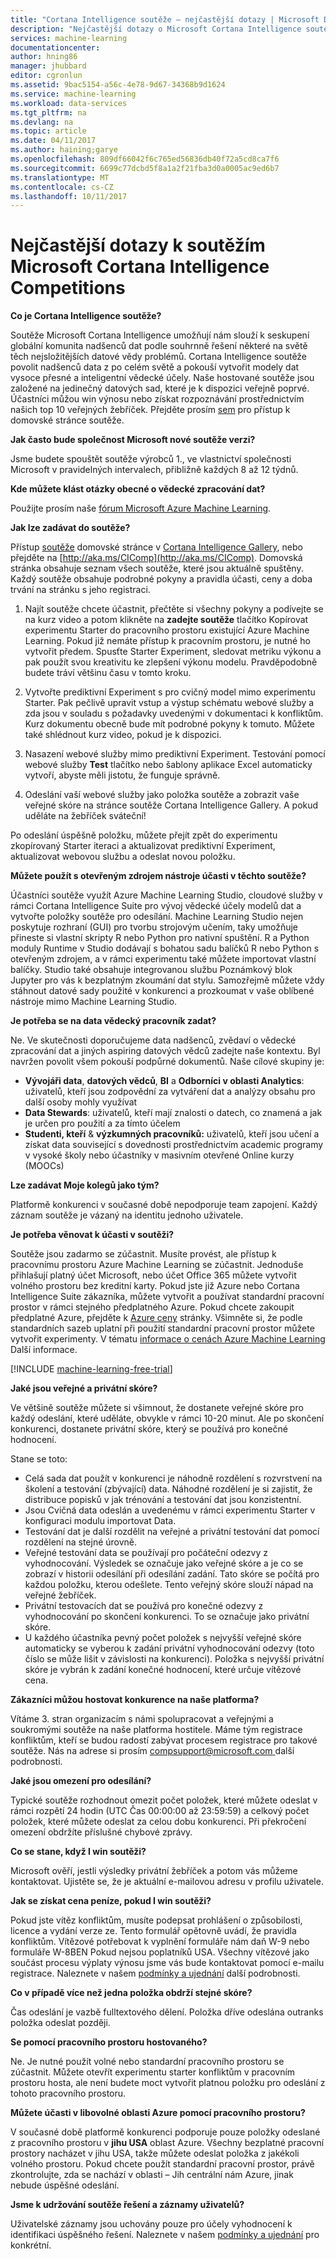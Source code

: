 ```yaml
---
title: "Cortana Intelligence soutěže – nejčastější dotazy | Microsoft Docs"
description: "Nejčastější dotazy o Microsoft Cortana Intelligence soutěže."
services: machine-learning
documentationcenter: 
author: hning86
manager: jhubbard
editor: cgronlun
ms.assetid: 9bac5154-a56c-4e78-9d67-34368b9d1624
ms.service: machine-learning
ms.workload: data-services
ms.tgt_pltfrm: na
ms.devlang: na
ms.topic: article
ms.date: 04/11/2017
ms.author: haining;garye
ms.openlocfilehash: 809df66042f6c765ed56836db40f72a5cd8ca7f6
ms.sourcegitcommit: 6699c77dcbd5f8a1a2f21fba3d0a0005ac9ed6b7
ms.translationtype: MT
ms.contentlocale: cs-CZ
ms.lasthandoff: 10/11/2017
---
```

# <a name="microsoft-cortana-intelligence-competitions-faq"></a>Nejčastější dotazy k soutěžím Microsoft Cortana Intelligence Competitions
**Co je Cortana Intelligence soutěže?**

Soutěže Microsoft Cortana Intelligence umožňují nám slouží k seskupení globální komunita nadšenců dat podle souhrnně řešení některé na světě těch nejsložitějších datové vědy problémů. Cortana Intelligence soutěže povolit nadšenců data z po celém světě a pokouší vytvořit modely dat vysoce přesné a inteligentní vědecké účely. Naše hostované soutěže jsou založené na jedinečný datových sad, které je k dispozici veřejně poprvé. Účastníci můžou win výnosu nebo získat rozpoznávání prostřednictvím našich top 10 veřejných žebříček. Přejděte prosím [sem](http://aka.ms/CIComp) pro přístup k domovské stránce soutěže.

**Jak často bude společnost Microsoft nové soutěže verzi?**

Jsme budete spouštět soutěže výrobců 1., ve vlastnictví společnosti Microsoft v pravidelných intervalech, přibližně každých 8 až 12 týdnů. 

**Kde můžete klást otázky obecné o vědecké zpracování dat?**

Použijte prosím naše [fórum Microsoft Azure Machine Learning](https://social.msdn.microsoft.com/forums/azure/home?forum=MachineLearning).

**Jak lze zadávat do soutěže?**

Přístup [soutěže](https://gallery.cortanaintelligence.com/competitions) domovské stránce v [Cortana Intelligence Gallery](https://gallery.cortanaintelligence.com/), nebo přejděte na [http://aka.ms/CIComp](http://aka.ms/CIComp). Domovská stránka obsahuje seznam všech soutěže, které jsou aktuálně spuštěny. Každý soutěže obsahuje podrobné pokyny a pravidla účasti, ceny a doba trvání na stránku s jeho registraci.

1. Najít soutěže chcete účastnit, přečtěte si všechny pokyny a podívejte se na kurz video a potom klikněte na **zadejte soutěže** tlačítko Kopírovat experimentu Starter do pracovního prostoru existující Azure Machine Learning. Pokud již nemáte přístup k pracovním prostoru, je nutné ho vytvořit předem. Spusťte Starter Experiment, sledovat metriku výkonu a pak použít svou kreativitu ke zlepšení výkonu modelu. Pravděpodobně budete tráví většinu času v tomto kroku.   

2. Vytvořte prediktivní Experiment s pro cvičný model mimo experimentu Starter. Pak pečlivě upravit vstup a výstup schématu webové služby a zda jsou v souladu s požadavky uvedenými v dokumentaci k konfliktům. Kurz dokumentu obecně bude mít podrobné pokyny k tomuto. Můžete také shlédnout kurz video, pokud je k dispozici.   

3. Nasazení webové služby mimo prediktivní Experiment. Testování pomocí webové služby **Test** tlačítko nebo šablony aplikace Excel automaticky vytvoří, abyste měli jistotu, že funguje správně.   

4. Odeslání vaší webové služby jako položka soutěže a zobrazit vaše veřejné skóre na stránce soutěže Cortana Intelligence Gallery. A pokud uděláte na žebříček sváteční!  

Po odeslání úspěšně položku, můžete přejít zpět do experimentu zkopírovaný Starter iteraci a aktualizovat prediktivní Experiment, aktualizovat webovou službu a odeslat novou položku.   

**Můžete použít s otevřeným zdrojem nástroje účasti v těchto soutěže?**

Účastníci soutěže využít Azure Machine Learning Studio, cloudové služby v rámci Cortana Intelligence Suite pro vývoj vědecké účely modelů dat a vytvořte položky soutěže pro odesílání. Machine Learning Studio nejen poskytuje rozhraní (GUI) pro tvorbu strojovým učením, taky umožňuje přineste si vlastní skripty R nebo Python pro nativní spuštění. R a Python moduly Runtime v Studio dodávají s bohatou sadu balíčků R nebo Python s otevřeným zdrojem, a v rámci experimentu také můžete importovat vlastní balíčky. Studio také obsahuje integrovanou službu Poznámkový blok Jupyter pro vás k bezplatným zkoumání dat stylu. Samozřejmě můžete vždy stáhnout datové sady použité v konkurenci a prozkoumat v vaše oblíbené nástroje mimo Machine Learning Studio. 

**Je potřeba se na data vědecký pracovník zadat?**

Ne. Ve skutečnosti doporučujeme data nadšenců, zvědaví o vědecké zpracování dat a jiných aspiring datových vědců zadejte naše kontextu. Byl navržen povolit všem pokouší podpůrné dokumentů. Naše cílové skupiny je:

* **Vývojáři data**, **datových vědců**, **BI** a **Odborníci v oblasti Analytics**: uživatelů, kteří jsou zodpovědní za vytváření dat a analýzy obsahu pro další osoby mohly využívat
* **Data Stewards**: uživatelů, kteří mají znalosti o datech, co znamená a jak je určen pro použití a za tímto účelem
* **Studenti, kteří** & **výzkumných pracovníků:** uživatelů, kteří jsou učení a získat data související s dovednosti prostřednictvím academic programy v vysoké školy nebo účastníky v masivním otevřené Online kurzy (MOOCs)

**Lze zadávat Moje kolegů jako tým?**

Platformě konkurenci v současné době nepodporuje team zapojení. Každý záznam soutěže je vázaný na identitu jednoho uživatele. 

**Je potřeba věnovat k účasti v soutěži?**

Soutěže jsou zadarmo se zúčastnit. Musíte provést, ale přístup k pracovnímu prostoru Azure Machine Learning se zúčastnit. Jednoduše přihlašují platný účet Microsoft, nebo účet Office 365 můžete vytvořit volného prostoru bez kreditní karty. Pokud jste již Azure nebo Cortana Intelligence Suite zákazníka, můžete vytvořit a používat standardní pracovní prostor v rámci stejného předplatného Azure. Pokud chcete zakoupit předplatné Azure, přejděte k [Azure ceny](https://azure.microsoft.com/pricing) stránky. Všimněte si, že podle standardních sazeb uplatní při použití standardní pracovní prostor můžete vytvořit experimenty. V tématu [informace o cenách Azure Machine Learning](https://azure.microsoft.com/pricing/details/machine-learning/) Další informace. 

[!INCLUDE [machine-learning-free-trial](../../../includes/machine-learning-free-trial.md)]

**Jaké jsou veřejné a privátní skóre?**

Ve většině soutěže můžete si všimnout, že dostanete veřejné skóre pro každý odeslání, které uděláte, obvykle v rámci 10-20 minut. Ale po skončení konkurenci, dostanete privátní skóre, který se používá pro konečné hodnocení. 

Stane se toto:

* Celá sada dat použít v konkurenci je náhodně rozdělení s rozvrstvení na školení a testování (zbývající) data. Náhodné rozdělení je si zajistit, že distribuce popisků v jak trénování a testování dat jsou konzistentní.
* Jsou Cvičná data odeslán a uvedenému v rámci experimentu Starter v konfiguraci modulu importovat Data.
* Testování dat je další rozdělit na veřejné a privátní testování dat pomocí rozdělení na stejné úrovně.
* Veřejné testování data se používají pro počáteční odezvy z vyhodnocování. Výsledek se označuje jako veřejné skóre a je co se zobrazí v historii odesílání při odesílání zadání. Tato skóre se počítá pro každou položku, kterou odešlete. Tento veřejný skóre slouží nápad na veřejné žebříček.
* Privátní testovacích dat se používá pro konečné odezvy z vyhodnocování po skončení konkurenci. To se označuje jako privátní skóre. 
* U každého účastníka pevný počet položek s nejvyšší veřejné skóre automaticky se vyberou k zadání privátní vyhodnocování odezvy (toto číslo se může lišit v závislosti na konkurenci). Položka s nejvyšší privátní skóre je vybrán k zadání konečné hodnocení, které určuje vítězové cena.  

**Zákazníci můžou hostovat konkurence na naše platforma?**

Vítáme 3. stran organizacím s námi spolupracovat a veřejnými a soukromými soutěže na naše platforma hostitele. Máme tým registrace konfliktům, kteří se budou radostí zabývat procesem registrace pro takové soutěže.  Nás na adrese si prosím [ compsupport@microsoft.com ](mailto:compsupport@microsoft.com) další podrobnosti. 

**Jaké jsou omezení pro odesílání?**

Typické soutěže rozhodnout omezit počet položek, které můžete odeslat v rámci rozpětí 24 hodin (UTC Čas 00:00:00 až 23:59:59) a celkový počet položek, které můžete odeslat za celou dobu konkurenci. Při překročení omezení obdržíte příslušné chybové zprávy. 

**Co se stane, když I win soutěži?**

Microsoft ověří, jestli výsledky privátní žebříček a potom vás můžeme kontaktovat. Ujistěte se, že je aktuální e-mailovou adresu v profilu uživatele.

**Jak se získat cena peníze, pokud I win soutěži?**

Pokud jste vítěz konfliktům, musíte podepsat prohlášení o způsobilosti, licence a vydání verze ze. Tento formulář opětovně uvádí, že pravidla konfliktům. Vítězové potřebovat k vyplnění formuláře nám daň W-9 nebo formuláře W-8BEN Pokud nejsou poplatníků USA. Všechny vítězové jako součást procesu výplaty výnosu jsme vás bude kontaktovat pomocí e-mailu registrace. Naleznete v našem [podmínky a ujednání](http://aka.ms/comptermsandconditions) další podrobnosti.

**Co v případě více než jedna položka obdrží stejné skóre?**

Čas odeslání je vazbě fulltextového dělení. Položka dříve odeslána outranks položka odeslat později.

**Se pomocí pracovního prostoru hostovaného?**

Ne. Je nutné použít volné nebo standardní pracovního prostoru se zúčastnit. Můžete otevřít experimentu starter konfliktům v pracovním prostoru hosta, ale není budete moct vytvořit platnou položku pro odeslání z tohoto pracovního prostoru. 

**Můžete účasti v libovolné oblasti Azure pomocí pracovního prostoru?**

V současné době platformě konkurenci podporuje pouze položky odeslané z pracovního prostoru v **jihu USA** oblast Azure. Všechny bezplatné pracovní prostory nacházet v jihu USA, takže můžete odeslat položka z jakékoli volného prostoru. Pokud chcete použít standardní pracovní prostor, právě zkontrolujte, zda se nachází v oblasti – Jih centrální nám Azure, jinak nebude úspěšné odeslání. 

**Jsme k udržování soutěže řešení a záznamy uživatelů?**

Uživatelské záznamy jsou uchovány pouze pro účely vyhodnocení k identifikaci úspěšného řešení. Naleznete v našem [podmínky a ujednání](http://aka.ms/comptermsandconditions) pro konkrétní.


